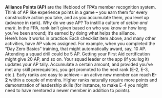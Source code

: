 **Alliance Points (AP)** are the lifeblood of FPA’s member recognition system. Think of AP like experience points in a game – you earn them for every constructive action you take, and as you accumulate them, you level up (advance in rank). Why do we use AP? To instill a culture of _action and merit_. In the FPA, rank isn’t given based on who you know or how long you’ve been around; it’s earned by doing what helps the alliance.  
Here’s how it works in practice: Each checklist item above, and many other activities, have AP values assigned. For example, when you completed the “Day Zero Basics” training, that might automatically award, say, 10 AP. Attending a squad drill could be 5 AP. Getting your First Aid certification might give 20 AP, and so on. Your squad leader or the app (if you log it) updates your AP tally. Accumulate a certain amount, and provided you’ve met any skill prerequisites, you get promoted to the next rank (E-2, E-3, etc.). Early ranks are easy to achieve – an active new member can reach **E-2** within a couple of months. Higher ranks naturally require more points and demonstration of leadership skills (for instance, to make E-4 you might need to have mentored a newer member in addition to points).
